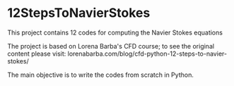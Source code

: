 12StepsToNavierStokes
=====================
This project contains 12 codes for computing the Navier Stokes equations

The project is based on Lorena Barba's CFD course; to see the original content please visit:
lorenabarba.com/blog/cfd-python-12-steps-to-navier-stokes/

The main objective is to write the codes from scratch in Python.
